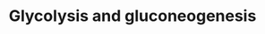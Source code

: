 ---
annotations:
- id: PW:0000640
  parent: classic metabolic pathway
  type: Pathway Ontology
  value: glycolysis pathway
- id: PW:0000002
  parent: classic metabolic pathway
  type: Pathway Ontology
  value: classic metabolic pathway
authors:
- MaintBot
- AlexanderPico
- Eweitz
description: ''
last-edited: 2021-05-24
organisms:
- Pan troglodytes
redirect_from:
- /index.php/Pathway:WP910
- /instance/WP910
revision: null
schema-jsonld:
- '@context': https://schema.org/
  '@id': https://wikipathways.github.io/pathways/WP910.html
  '@type': Dataset
  creator:
    '@type': Organization
    name: WikiPathways
  description: ''
  keywords:
  - 2-Phosphoglyceric acid
  - 3-Phosphoglyceric acid
  - ALDOA
  - ALDOB
  - ALDOC
  - Acetyl-CoA
  - DLAT
  - DLD
  - Dihydroxyacetone Phosphate
  - ENO1
  - ENO1B
  - ENO2
  - ENO3
  - FBP1
  - FBP2
  - Fructose-1,6-biphosphate
  - Fructose-6-phosphate
  - G6PC
  - GAPD
  - GAPDH
  - GAPDHS
  - GCK
  - GOT1
  - GOT2
  - GPI
  - Glucose
  - Glucose-6-phosphate
  - Glyceraldehyde-3-phosphate
  - Glyceric acid 1,3-biphosphate
  - HK1
  - HK2
  - HK3
  - L-Aspartic acid
  - LDHA
  - LDHAL6B
  - LDHB
  - LDHC
  - Lactate
  - MDH1
  - MDH2
  - Malate
  - Oxalacetic acid
  - PC
  - PCK1
  - PDHA1
  - PDHA2
  - PDHB
  - PDHX
  - PFKL
  - PFKM
  - PFKP
  - PGAM1
  - PGAM2
  - PGK1
  - PGK2
  - PKLR
  - PKM2
  - Phosphoenolpyruvate
  - Pyruvic acid
  - TPI1
  license: CC0
  name: Glycolysis and gluconeogenesis
seo: CreativeWork
title: Glycolysis and gluconeogenesis
wpid: WP910
---